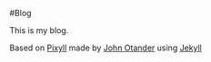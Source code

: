 #Blog

This is my blog.

Based on [Pixyll](https://github.com/johnotander/pixyll) made by [John Otander](https://github.com/johnotander) using [Jekyll](http://jekyllrb.com/)